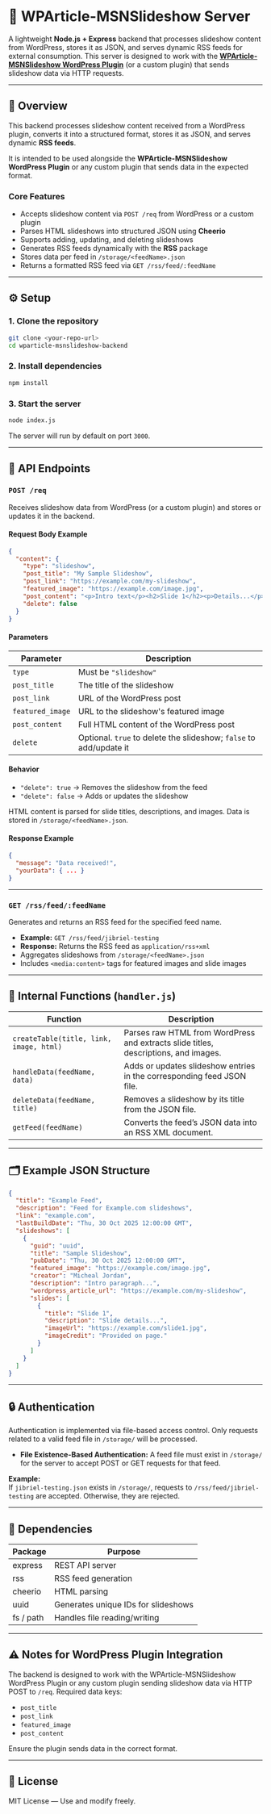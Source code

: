 # 📰 WPArticle-MSNSlideshow Server

A lightweight **Node.js + Express** backend that processes slideshow content from WordPress, stores it as JSON, and serves dynamic RSS feeds for external consumption. This server is designed to work with the **[WPArticle-MSNSlideshow WordPress Plugin](https://github.com/bin3lam/WPArticle-MSNSlideshow-Plugin)** (or a custom plugin) that sends slideshow data via HTTP requests.

---

## 🚀 Overview

This backend processes slideshow content received from a WordPress plugin, converts it into a structured format, stores it as JSON, and serves dynamic **RSS feeds**.  

It is intended to be used alongside the **WPArticle-MSNSlideshow WordPress Plugin** or any custom plugin that sends data in the expected format.

### Core Features

- Accepts slideshow content via `POST /req` from WordPress or a custom plugin  
- Parses HTML slideshows into structured JSON using **Cheerio**  
- Supports adding, updating, and deleting slideshows  
- Generates RSS feeds dynamically with the **RSS** package  
- Stores data per feed in `/storage/<feedName>.json`  
- Returns a formatted RSS feed via `GET /rss/feed/:feedName`  

---

## ⚙️ Setup

### 1. Clone the repository
```bash
git clone <your-repo-url>
cd wparticle-msnslideshow-backend
```

### 2. Install dependencies
```bash
npm install
```

### 3. Start the server
```bash
node index.js
```

The server will run by default on port `3000`.

---

## 📡 API Endpoints

### `POST /req`

Receives slideshow data from WordPress (or a custom plugin) and stores or updates it in the backend.

#### Request Body Example
```json
{
  "content": {
    "type": "slideshow",
    "post_title": "My Sample Slideshow",
    "post_link": "https://example.com/my-slideshow",
    "featured_image": "https://example.com/image.jpg",
    "post_content": "<p>Intro text</p><h2>Slide 1</h2><p>Details...</p>",
    "delete": false
  }
}
```

#### Parameters

| Parameter       | Description                                                                 |
|-----------------|-----------------------------------------------------------------------------|
| `type`          | Must be `"slideshow"`                                                       |
| `post_title`    | The title of the slideshow                                                  |
| `post_link`     | URL of the WordPress post                                                   |
| `featured_image`| URL to the slideshow's featured image                                      |
| `post_content`  | Full HTML content of the WordPress post                                     |
| `delete`        | Optional. `true` to delete the slideshow; `false` to add/update it         |

#### Behavior
- `"delete": true` → Removes the slideshow from the feed  
- `"delete": false` → Adds or updates the slideshow  

HTML content is parsed for slide titles, descriptions, and images. Data is stored in `/storage/<feedName>.json`.

#### Response Example
```json
{
  "message": "Data received!",
  "yourData": { ... }
}
```

---

### `GET /rss/feed/:feedName`

Generates and returns an RSS feed for the specified feed name.

- **Example:** `GET /rss/feed/jibriel-testing`  
- **Response:** Returns the RSS feed as `application/rss+xml`  
- Aggregates slideshows from `/storage/<feedName>.json`  
- Includes `<media:content>` tags for featured images and slide images

---

## 🧩 Internal Functions (`handler.js`)

| Function | Description |
|----------|-------------|
| `createTable(title, link, image, html)` | Parses raw HTML from WordPress and extracts slide titles, descriptions, and images. |
| `handleData(feedName, data)` | Adds or updates slideshow entries in the corresponding feed JSON file. |
| `deleteData(feedName, title)` | Removes a slideshow by its title from the JSON file. |
| `getFeed(feedName)` | Converts the feed’s JSON data into an RSS XML document. |

---

## 🗂️ Example JSON Structure
```json
{
  "title": "Example Feed",
  "description": "Feed for Example.com slideshows",
  "link": "example.com",
  "lastBuildDate": "Thu, 30 Oct 2025 12:00:00 GMT",
  "slideshows": [
    {
      "guid": "uuid",
      "title": "Sample Slideshow",
      "pubDate": "Thu, 30 Oct 2025 12:00:00 GMT",
      "featured_image": "https://example.com/image.jpg",
      "creator": "Micheal Jordan",
      "description": "Intro paragraph...",
      "wordpress_article_url": "https://example.com/my-slideshow",
      "slides": [
        {
          "title": "Slide 1",
          "description": "Slide details...",
          "imageUrl": "https://example.com/slide1.jpg",
          "imageCredit": "Provided on page."
        }
      ]
    }
  ]
}
```

---

## 🔒 Authentication

Authentication is implemented via file-based access control. Only requests related to a valid feed file in `/storage/` will be processed.

- **File Existence-Based Authentication:** A feed file must exist in `/storage/` for the server to accept POST or GET requests for that feed.

**Example:**  
If `jibriel-testing.json` exists in `/storage/`, requests to `/rss/feed/jibriel-testing` are accepted. Otherwise, they are rejected.

---

## 🧰 Dependencies

| Package  | Purpose |
|----------|---------|
| express  | REST API server |
| rss      | RSS feed generation |
| cheerio  | HTML parsing |
| uuid     | Generates unique IDs for slideshows |
| fs / path| Handles file reading/writing |

---

## ⚠️ Notes for WordPress Plugin Integration

The backend is designed to work with the WPArticle-MSNSlideshow WordPress Plugin or any custom plugin sending slideshow data via HTTP POST to `/req`. Required data keys:

- `post_title`
- `post_link`
- `featured_image`
- `post_content`

Ensure the plugin sends data in the correct format.

---

## 📄 License

MIT License — Use and modify freely.
